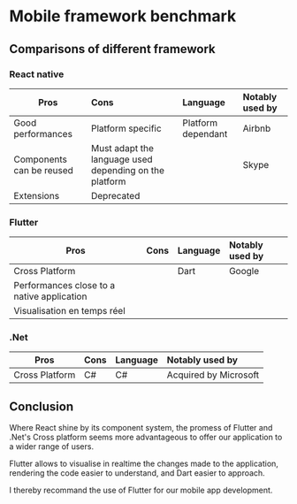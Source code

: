 # Mobile framework benchmark

## Comparisons of different framework

### React native

| Pros   |      Cons      | Language | Notably used by |
|--------|:---------------|:---------|:----------------|
| Good performances |  Platform specific | Platform dependant |Airbnb |
| Components can be reused |    Must adapt the language used depending on the platform   | | Skype |
| Extensions | Deprecated | | |


### Flutter

| Pros   |      Cons      | Language | Notably used by |
|--------|:---------------|:---------|:----------------|
| Cross Platform | | Dart | Google |
| Performances close to a native application | | | |
| Visualisation en temps réel | | | |

### .Net

| Pros   |      Cons      | Language | Notably used by |
|--------|:---------------|:---------|:----------------|
| Cross Platform | C# | C# | Acquired by Microsoft |

## Conclusion

Where React shine by its component system, the promess of Flutter and .Net's Cross platform seems more advantageous to offer our application to a wider range of users.

Flutter allows to visualise in realtime the changes made to the application, rendering the code easier to understand, and Dart easier to approach.

I thereby recommand the use of Flutter for our mobile app development.
